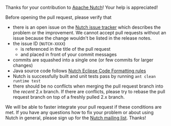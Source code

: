 Thanks for your contribution to [Apache Nutch](http://nutch.apache.org/)! Your help is appreciated!

Before opening the pull request, please verify that
* there is an open issue on the [Nutch issue tracker](https://issues.apache.org/jira/projects/NUTCH) which describes the problem or the improvement. We cannot accept pull requests without an issue because the change wouldn't be listed in the release notes.
* the issue ID (`NUTCH-XXXX`)
  - is referenced in the title of the pull request
  - and placed in front of your commit messages
* commits are squashed into a single one (or few commits for larger changes)
* Java source code follows [Nutch Eclipse Code Formatting rules](https://github.com/apache/nutch/blob/2.x/eclipse-codeformat.xml)
* Nutch is successfully built and unit tests pass by running `ant clean runtime test`
* there should be no conflicts when merging the pull request branch into the *recent* 2.x branch. If there are conflicts, please try to rebase the pull request branch on top of a freshly pulled 2.x branch.

We will be able to faster integrate your pull request if these conditions are met. If you have any questions how to fix your problem or about using Nutch in general, please sign up for the [Nutch mailing list](http://nutch.apache.org/mailing_lists.html). Thanks!
